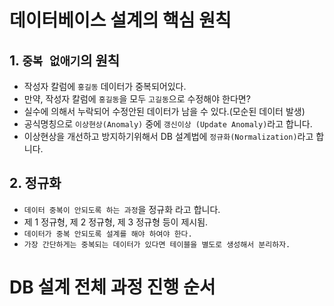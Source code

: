 # 데이터베이스 설계의 핵심 원칙

## 1. `중복 없애기`의 원칙

- 작성자 칼럼에 `홍길동` 데이터가 중복되어있다.
- 만약, 작성자 칼럼에 `홍길동`을 모두 `고길동`으로 수정해야 한다면?
- 실수에 의해서 누락되어 수정안된 데이터가 남을 수 있다.(모순된 데이터 발생)
- 공식명칭으로 `이상현상(Anomaly)` 중에 `갱신이상 (Update Anomaly)`라고 합니다.
- 이상현상을 개선하고 방지하기위해서 DB 설계법에 `정규화(Normalization)`라고 합니다.

## 2. 정규화

- `데이터 중복이 안되도록 하는 과정`을 정규화 라고 합니다.
- 제 1 정규형, 제 2 정규형, 제 3 정규형 등이 제시됨.
- `데이터가 중복 안되도록 설계를 해야 하여야 한다.`
- `가장 간단하게는 중복되는 데이터가 있다면 테이블을 별도로 생성해서 분리하자.`

# DB 설계 전체 과정 진행 순서
